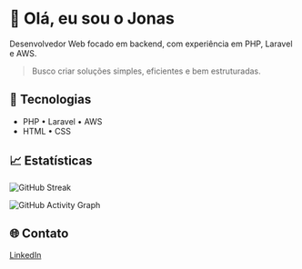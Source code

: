 # 👋 Olá, eu sou o Jonas

Desenvolvedor Web focado em backend, com experiência em PHP, Laravel e AWS.

> Busco criar soluções simples, eficientes e bem estruturadas.

## 🚀 Tecnologias

- PHP • Laravel • AWS  
- HTML • CSS

## 📈 Estatísticas


![GitHub Streak](https://streak-stats.demolab.com/?user=JonasSJesus&theme=default)

![GitHub Activity Graph](https://github-readme-activity-graph.vercel.app/graph?username=JonasSJesus&theme=default&hide_border=true&area=true)

## 🌐 Contato

[LinkedIn](https://www.linkedin.com/in/jonas-silva-de-jesus)
